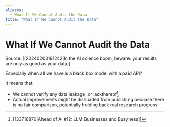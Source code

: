 ```yaml
---
aliases:
  - What If We Cannot Audit the Data
title: "What If We Cannot Audit the Data"
---
```


# What If We Cannot Audit the Data

Source: [[20240203191242|In the AI science boom, beware: your results are only as good as your data]]

Especially when all we have is a black box model with a paid API?

It means that:
- We cannot verify any data leakage, or lackthereof[^1];
- Actual improvements might be dissuaded from publishing becuase there is no fair comparison, potentially holding back real research progress

[^1]: [[33716870|Ahead of AI #12: LLM Businesses and Busyness]]